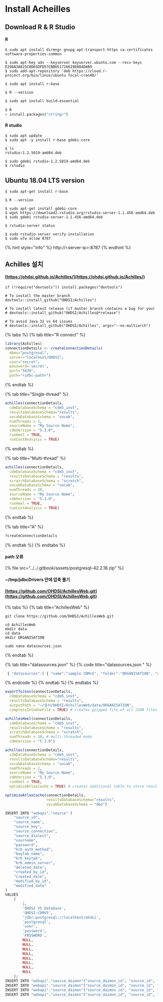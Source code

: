 # Install Acheilles

## Download R & R Studio

#### R

```
$ sudo apt install dirmngr gnupg apt-transport-https ca-certificates software-properties-common

$ sudo apt-key adv --keyserver keyserver.ubuntu.com --recv-keys E298A3A825C0D65DFD57CBB651716619E084DAB9
$ sudo add-apt-repository 'deb https://cloud.r-project.org/bin/linux/ubuntu focal-cran40/'

$ sudo apt install r-base

$ R --version
```

```bash
$ sudo apt install build-essential

$ R
> install.packages("stringr")
```

#### R studio

```text
$ sudo apt update
$ sudo apt -y install r-base gdebi-core

$ ls
rstudio-1.2.5019-amd64.deb

$ sudo gdebi rstudio-1.2.5019-amd64.deb
$ rstudio
```

## Ubuntu 18.04 LTS version

```text
$ sudo apt-get install r-base

$ R --version

$ sudo apt-get install gdebi-core
$ wget https://download2.rstudio.org/rstudio-server-1.1.456-amd64.deb
$ sudo gdebi rstudio-server-1.1.456-amd64.deb

$ rstudio-server status

$ sudo rstudio-server verify-installation
$ sudo ufw allow 8787
```

{% hint style="info" %}
http://&lt;server-ip&gt;:8787
{% endhint %}

## Achilles 설치 

#### [https://ohdsi.github.io/Achilles/](https://ohdsi.github.io/Achilles/)

```text
if (!require("devtools")) install.packages("devtools")

# To install the master branch
devtools::install_github("OHDSI/Achilles")

# To install latest release (if master branch contains a bug for you)
# devtools::install_github("OHDSI/Achilles@*release")  

# To avoid Java 32 vs 64 issues 
# devtools::install_github("OHDSI/Achilles", args="--no-multiarch")  
```

{% tabs %}
{% tab title="R connect" %}
```r
library(Achilles)
connectionDetails <- createConnectionDetails(
  dbms="postgresql", 
  server="localhost/OHDSI", 
  user="secret", 
  password='secret', 
  port="5439",
  path="<jdbc-path>")
```
{% endtab %}

{% tab title="Single-thread" %}
```r
achilles(connectionDetails, 
  cdmDatabaseSchema = "cdm5_inst", 
  resultsDatabaseSchema="results",
  vocabDatabaseSchema = "vocab",
  numThreads = 1,
  sourceName = "My Source Name", 
  cdmVersion = "5.3.0",
  runHeel = TRUE,
  runCostAnalysis = TRUE)
```
{% endtab %}

{% tab title="Multi-thread" %}
```r
achilles(connectionDetails, 
  cdmDatabaseSchema = "cdm5_inst", 
  resultsDatabaseSchema = "results",
  scratchDatabaseSchema = "scratch",
  vocabDatabaseSchema = "vocab",
  numThreads = 10,
  sourceName = "My Source Name", 
  cdmVersion = "5.3.0",
  runHeel = TRUE,
  runCostAnalysis = TRUE)
```
{% endtab %}

{% tab title="A" %}
```r
?createConnectionDetails
```
{% endtab %}
{% endtabs %}

#### path 오류 

{% file src="../../.gitbook/assets/postgresql-42.2.18.zip" %}

#### ~/tmp/jdbcDrivers 안에 압축 풀기 



#### [https://github.com/OHDSI/AchillesWeb.git](https://github.com/OHDSI/AchillesWeb.git)

{% tabs %}
{% tab title="AchillesWeb" %}
```text
git clone https://github.com/OHDSI/AchillesWeb.git

cd AchillesWeb
mkdir data
cd data
mkdir ORGANISATION

sudo nano datasources.json

```
{% endtab %}

{% tab title="datasources.json" %}
{% code title="datasources.json " %}
```javascript
 { "datasources":[ { "name":"sample CDMv5", "folder":"ORGANISATION", "cdmVersion": 5 } ] } 

```
{% endcode %}
{% endtab %}
{% endtabs %}

```r
exportToJson(connectionDetails, 
  cdmDatabaseSchema = "cdm5_inst", 
  resultsDatabaseSchema = "results", 
  outputPath = "~/문서/OHDSI/AchillesWeb/data/ORGANISATION", 
  compressIntoOneFile = TRUE) # creates gzipped file of all JSON files
```

```r
achillesHeel(connectionDetails, 
  cdmDatabaseSchema = "cdm5_inst", 
  resultsDatabaseSchema = "results", 
  scratchDatabaseSchema = "scratch",
  numThreads = 10, # multi-threaded mode
  cdmVersion = "5.3.0")
```

```r
achilles(connectionDetails, 
  cdmDatabaseSchema = "cdm5_inst", 
  resultsDatabaseSchema="results",
  vocabDatabaseSchema = "vocab",
  numThreads = 1,
  sourceName = "My Source Name", 
  cdmVersion = "5.3.0",
  runHeel = TRUE,
  optimizeAtlasCache = TRUE) # creates additional table to store results for Atlas cache
```

```r
optimizeAtlasCache(connectionDetails,
                   resultsDatabaseSchema="results",
                   vocabDatabaseSchema = "dbo")   
```

```r
INSERT INTO "webapi"."source" (
    "source_id",
    "source_name",
    "source_key",
    "source_connection",
    "source_dialect",
    "username",
    "password",
    "krb_auth_method",
    "keytab_name",
    "krb_keytab",
    "krb_admin_server",
    "deleted_date",
    "created_by_id",
    "created_date",
    "modified_by_id",
    "modified_date" 
)
VALUES
    (
        1,
        'OHDSI V5 Database',
        'OHDSI-CDMV5',
        'jdbc:postgresql://localhost/ohdsi',
        'postgresql',
        'user',
        'password',
        'PASSWORD',
        NULL,
        NULL,
        NULL,
        NULL,
        NULL,
        NULL,
        NULL,
        NULL 
    );
INSERT INTO "webapi"."source_daimon"("source_daimon_id", "source_id", "daimon_type", "table_qualifier", "priority") VALUES (1, 1, 0, 'cdm', 2);
INSERT INTO "webapi"."source_daimon"("source_daimon_id", "source_id", "daimon_type", "table_qualifier", "priority") VALUES (2, 1, 1, 'cdm', 2);
INSERT INTO "webapi"."source_daimon"("source_daimon_id", "source_id", "daimon_type", "table_qualifier", "priority") VALUES (3, 1, 2, 'results', 2);
INSERT INTO "webapi"."source_daimon"("source_daimon_id", "source_id", "daimon_type", "table_qualifier", "priority") VALUES (4, 1, 5, 'temp', 2);
```


